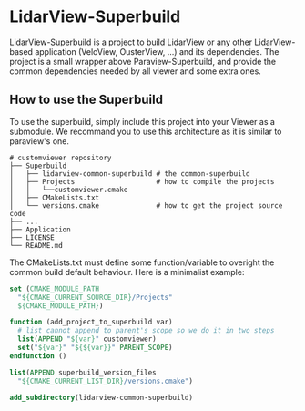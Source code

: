 # LidarView-Superbuild

LidarView-Superbuild is a project to build LidarView or any other LidarView-based application (VeloView, OusterView, ...) and its dependencies.
The project is a small wrapper above Paraview-Superbuild, and provide the common dependencies needed by all viewer and some extra ones.

## How to use the Superbuild

To use the superbuild, simply include this project into your Viewer as a submodule. We recommand you to use this architecture as it is similar to paraview's one.

    # customviewer repository
    ├── Superbuild
    │   ├── lidarview-common-superbuild # the common-superbuild
    │   ├── Projects                    # how to compile the projects
    │   │   └──customviewer.cmake
    │   ├── CMakeLists.txt
    │   └── versions.cmake              # how to get the project source code
    ├── ...
    ├── Application
    ├── LICENSE
    └── README.md

The CMakeLists.txt must define some function/variable to overight the common build default behaviour. Here is a minimalist example:

```cmake
set (CMAKE_MODULE_PATH
  "${CMAKE_CURRENT_SOURCE_DIR}/Projects"
  ${CMAKE_MODULE_PATH})

function (add_project_to_superbuild var)
  # list cannot append to parent's scope so we do it in two steps
  list(APPEND "${var}" customviewer)
  set("${var}" "${${var}}" PARENT_SCOPE)
endfunction ()

list(APPEND superbuild_version_files
  "${CMAKE_CURRENT_LIST_DIR}/versions.cmake")

add_subdirectory(lidarview-common-superbuild)
```
